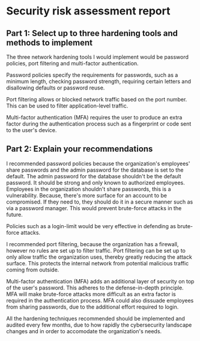 # Security risk assessment report

## Part 1: Select up to three hardening tools and methods to implement

The three network hardening tools I would implement would be password policies, port filtering and multi-factor authentication. 

Password policies specify the requirements for passwords, such as a minimum length, checking password strength, requiring certain letters and disallowing defaults or password reuse. 

Port filtering allows or blocked network traffic based on the port number. This can be used to filter application-level traffic. 

Multi-factor authentication (MFA) requires the user to produce an extra factor during the authentication process such as a fingerprint or code sent to the user's device. 

## Part 2: Explain your recommendations

I recommended password policies because the organization's employees' share passwords and the admin password for the database is set to the default.
The admin password for the database shouldn't be the default password. It should be strong and only known to authorized employees. 
Employees in the organization shouldn't share passwords, this is a vulnerability. Because, there's more surface for an account to be compromised. 
If they need to, they should do it in a secure manner such as via a password manager. This would prevent brute-force attacks in the future. 

Policies such as a login-limit would be very effective in defending as brute-force attacks. 

I recommended port filtering, because the organization has a firewall, however no rules are set up to filter traffic. 
Port filtering can be set up to only allow traffic the organization uses, thereby greatly reducing the attack surface. 
This protects the internal network from potential malicious traffic coming from outside. 

Multi-factor authentication (MFA) adds an additional layer of security on top of the user's password. This adheres to the defense-in-depth principle. 
MFA will make brute-force attacks more difficult as an extra factor is required in the authentication process. 
MFA could also dissuade employees from sharing passwords, due to the additional effort required to login. 

All the hardening techniques recommended should be implemented and audited every few months, 
due to how rapidly the cybersecurity landscape changes and in order to accomodate the organization's needs. 
